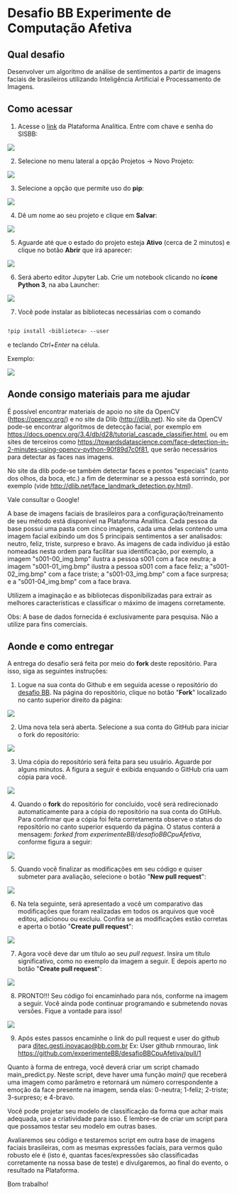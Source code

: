 # Desafio BB Experimente de Computação Afetiva

## Qual desafio
Desenvolver um algoritmo de análise de sentimentos a partir de imagens faciais de brasileiros utilizando Inteligência Artificial e Processamento de Imagens.

## Como acessar

1. Acesse o [link](http://analitica.big.intranet.bb.com.br) da Plataforma Analítica. Entre com chave e senha do SISBB:

<img src="img/criacao-projeto-1.png">

2. Selecione no menu lateral a opção Projetos ->  Novo Projeto:

<img src="img/criacao-projeto-2.png">

3. Selecione a opção que permite uso do **pip**:

<img src="img/criacao-projeto-3.png">

4. Dê um nome ao seu projeto e clique em **Salvar**:

<img src="img/criacao-projeto-4.png">

5. Aguarde até que o estado do projeto esteja **Ativo** (cerca de 2 minutos) e clique no botão **Abrir** que irá aparecer:

<img src="img/criacao-projeto-5.png">

6. Será aberto editor Jupyter Lab. Crie um notebook clicando no **ícone Python 3**, na aba Launcher:

<img src="img/criacao-projeto-6.png">

7. Você pode instalar as bibliotecas necessárias com o comando 

```sh

!pip install <biblioteca> --user

```

e teclando *Ctrl+Enter* na célula.

Exemplo:

<img src="img/criacao-projeto-7.png">


## Aonde consigo materiais para me ajudar
É possível encontrar materiais de apoio no site da OpenCV (https://opencv.org/) e no site da Dlib (http://dlib.net).
No site da OpenCV pode-se encontrar algoritmos de detecção facial, por exemplo em https://docs.opencv.org/3.4/db/d28/tutorial_cascade_classifier.html, ou em sites de terceiros como https://towardsdatascience.com/face-detection-in-2-minutes-using-opencv-python-90f89d7c0f81, que serão necessários para detectar as faces nas imagens.
 
No site da dlib pode-se também detectar faces e pontos "especiais" (canto dos olhos, da boca, etc.) a fim de determinar se a pessoa está sorrindo, por exemplo (vide http://dlib.net/face_landmark_detection.py.html).   
 
Vale consultar o Google!
 
A base de imagens faciais de brasileiros para a configuração/treinamento de seu método está disponível na Plataforma Analítica. Cada pessoa da base possui uma pasta com cinco imagens, cada uma delas contendo uma imagem facial exibindo um dos 5 principais sentimentos a ser analisados: neutro, feliz, triste, surpreso e bravo. As imagens de cada indivíduo já estão nomeadas nesta ordem para facilitar sua identificação, por exemplo, a imagem "s001-00_img.bmp" ilustra a pessoa s001 com a face neutra; a imagem  "s001-01_img.bmp" ilustra a pessoa s001 com a face feliz; a "s001-02_img.bmp" com a face triste; a "s001-03_img.bmp" com a face surpresa; e a "s001-04_img.bmp" com a face brava.

Utilizem a imaginação e as bibliotecas disponibilizadas para extrair as melhores características e classificar o máximo de imagens corretamente.

Obs: A base de dados fornecida é exclusivamente para pesquisa. Não a utilize para fins comerciais.

## Aonde e como entregar
A entrega do desafio será feita por meio do **fork** deste repositório. Para isso, siga as seguintes instruções:

1) Logue na sua conta do Github e em seguida acesse o repositório do [desafio BB](https://github.com/experimenteBB/desafioBBCpuAfetiva). Na página do repositório, clique no botão "**Fork**" localizado no canto superior direito da página:

<img src="img/fork_1.png">

2) Uma nova tela será aberta. Selecione a sua conta do GitHub para iniciar o fork do repositório:

<img src="img/fork_2.png">

3) Uma cópia do repositório será feita para seu usuário. Aguarde por alguns minutos. A figura a seguir é exibida enquando o GitHub cria uam cópia para você.

<img src="img/fork_3.PNG">

4) Quando o **fork** do repositório for concluído, você será redirecionado automaticamente para a cópia do repositório na sua conta do GtiHub. Para confirmar que a cópia foi feita corretamenta observe o status do repositório no canto superior esquerdo da página. O status conterá a mensagem: *forked from experimenteBB/desafioBBCpuAfetiva*, conforme figura a seguir:

<img src="img/fork_4.png">

5) Quando você finalizar as modificações em seu código e quiser submeter para avaliação, selecione o botão "**New pull request**":

<img src="img/mr_1.png">

6) Na tela seguinte, será apresentado a você um comparativo das modificações que foram realizadas em todos os arquivos que você editou, adicionou ou excluiu. Confira se as modificações estão corretas e aperta o botão "**Create pull request**":

<img src="img/mr_2.png">

7) Agora você deve dar um título ao seu *pull request*. Insira um título significativo, como no exemplo da imagem a seguir. E depois aperto no botão "**Create pull request**":

<img src="img/mr_3.png">

8) PRONTO!!! Seu código foi encaminhado para nós, conforme na imagem a seguir. Você ainda pode continuar programando e submetendo novas versões. Fique a vontade para isso!

<img src="img/mr_4.png">

9) Após estes passos encaminhe o link do pull request e user do github para ditec.gesti.inovacao@bb.com.br
Ex: User github rnmourao, link https://github.com/experimenteBB/desafioBBCpuAfetiva/pull/1

Quanto à forma de entrega, você deverá criar um script chamado main_predict.py. Neste script, deve haver uma função *main()* que receberá uma imagem como parâmetro e retornará um número correspondente a emoção da face presente na imagem, senda elas: 0-neutra; 1-feliz; 2-triste; 3-surpreso; e 4-bravo.

Você pode projetar seu modelo de classificação da forma que achar mais adequada, use a criatividade para isso. E lembre-se de criar um script para que possamos testar seu modelo em outras bases. 

Avaliaremos seu código e testaremos script em outra base de imagens faciais brasileiras, com as mesmas expressões faciais, para vermos quão robusto ele é (isto é, quantas faces/expressões são classificadas corretamente na nossa base de teste) e divulgaremos, ao final do evento, o resultado na Plataforma.

Bom trabalho!
